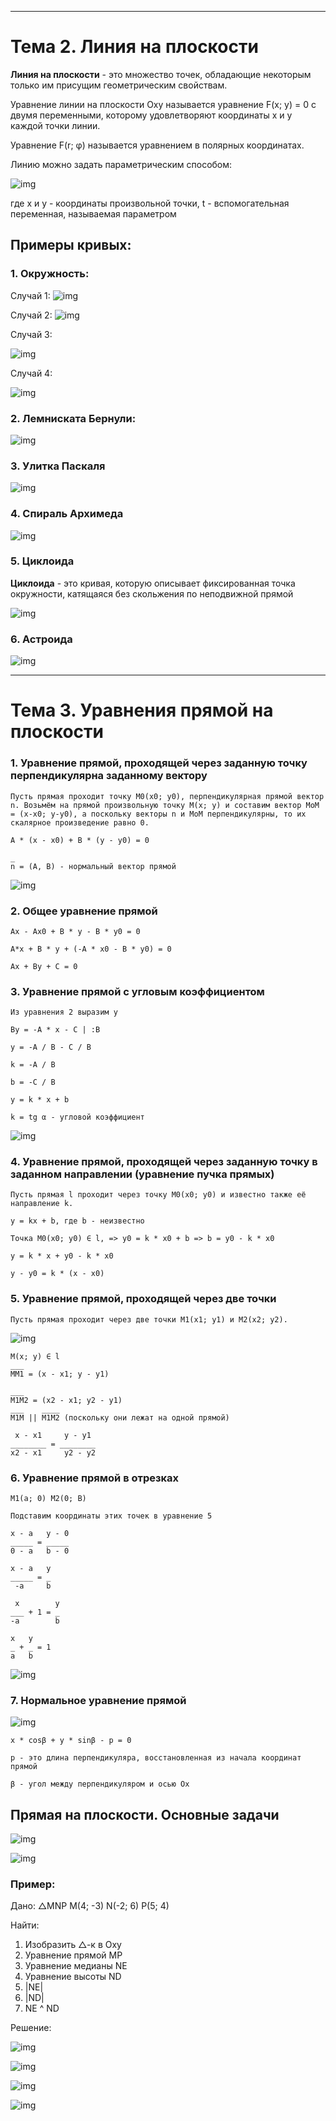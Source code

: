 ___
#  Тема 2. Линия на плоскости

**Линия на плоскости** - это множество точек, обладающие некоторым только им присущим геометрическим свойствам.

Уравнение линии на плоскости Oxy называется уравнение F(x; y) = 0 с двумя переменными, которому удовлетворяют координаты x и y каждой точки линии.

Уравнение F(r; φ) называется уравнением в полярных координатах.

Линию можно задать параметрическим способом:

![img](https://sun9-79.userapi.com/impg/tWdq-Bi6GBH4svDhOTN_2YlF9Lsx3hqecVDbbg/q1KBlRxFsek.jpg?size=130x81&quality=96&sign=927fb6e6955ed37dcf4f5fd56c5bb069&type=album)

где x и y - координаты произвольной точки, t - вспомогательная переменная, называемая параметром

## Примеры кривых:

### 1. Окружность:

Случай 1:
![img](https://sun9-52.userapi.com/impg/ZKYS7HQW1t7AVZgoQvPd_XeGFbHYAG4LEQez1A/hH9oDhg1z0o.jpg?size=1065x1080&quality=96&sign=ebf01f92750c38e00f7b5e37584a2f10&type=album)

Случай 2:
![img](https://sun9-13.userapi.com/impg/_0Yk0aBxTHS9QpVSlwE3z14vzacUFDgZjFGGJw/vMXzlBOISnM.jpg?size=1079x1080&quality=96&sign=4eeadbee606d3252f1d6bcb70ad4591f&type=album)

Случай 3:

![img](https://sun9-27.userapi.com/impg/7-iY1agm_RedNXSwASAIwnqfSvQNW3gdy-0nbw/cv1Em3hWsCE.jpg?size=195x170&quality=96&sign=f7d75bc5f1c2aae65560454329c85204&type=album)

Случай 4:

![img](https://sun9-45.userapi.com/impg/u34r4-fRZODm7C2wYUf1v4x4GQ82mxnD7nzoQQ/HLxVOs_nOhc.jpg?size=266x211&quality=96&sign=22c88918cae1a4fcce293df65bad35dc&type=album)

### 2. Лемниската Бернули:

![img](https://sun9-88.userapi.com/impg/0qnkmSGn9_TlcQ9fn1Of_AUF1MgZj7JhBRaabA/cHVzuARe32E.jpg?size=342x274&quality=96&sign=0e82e7ffdeb9160ec0f3c6a3e56cad09&type=album)

### 3. Улитка Паскаля

![img](https://sun9-38.userapi.com/impg/kks3EA-7GozfMv3k2Zne-M7NmESf1wc6uyXfZw/NidaSEk7POM.jpg?size=698x211&quality=96&sign=03d0e98d70ffd0873f3c4a4022b8490a&type=album)

### 4. Спираль Архимеда

![img](https://sun9-7.userapi.com/impg/cKtHpF-o8M5qqp4v96TH-WlmwLZnpn_E8ISzvg/DCS1TAWXQZY.jpg?size=370x284&quality=96&sign=f36b376aa2cfe996214fcde61ad21e6c&type=album)

### 5. Циклоида

**Циклоида** - это кривая, которую описывает фиксированная точка окружности, катящаяся без скольжения по неподвижной прямой

![img](https://sun9-26.userapi.com/impg/5fu30K51N9KnDOdyw-_fQg1NAlsvUrqe5VPGCg/jQEGAfg4oKM.jpg?size=688x211&quality=96&sign=93eb9d6528260607df9d6129e5b29e16&type=album)

### 6. Астроида

![img](https://sun9-43.userapi.com/impg/1S23qVyWwS62BHZfntTvmvKLOdKhjuGGu4gFPQ/o3I7oWGIMsM.jpg?size=351x330&quality=96&sign=cb6683ae5770d2a6f7b8f60c6aee3964&type=album)

___
# Тема 3. Уравнения прямой на плоскости

### 1. Уравнение прямой, проходящей через заданную точку перпендикулярна заданному вектору

```
Пусть прямая проходит точку M0(x0; y0), перпендикулярная прямой вектор n. Возьмём на прямой произвольную точку M(x; y) и составим вектор MоM = (x-x0; y-y0), а поскольку векторы n и МоМ перпендикулярны, то их скалярное произведение равно 0.

A * (x - x0) + B * (y - y0) = 0

_
n = (A, B) - нормальный вектор прямой
```
![img](https://sun9-66.userapi.com/impg/7Qs2MNyea8UvRQawx0i-XZ87XdrvgQA5IZ6WHQ/qk0Qy4i_BW0.jpg?size=231x189&quality=96&sign=a07c377688fa2bb02869b4f65599e764&type=album)

### 2. Общее уравнение прямой

```
Ax - Ax0 + B * y - B * y0 = 0

A*x + B * y + (-A * x0 - B * y0) = 0

Ax + By + C = 0
```

### 3. Уравнение прямой с угловым коэффициентом

```
Из уравнения 2 выразим y

By = -A * x - C | :B

y = -A / B - C / B

k = -A / B

b = -C / B

y = k * x + b

k = tg α - угловой коэффициент
```
![img](https://sun9-63.userapi.com/impg/zbv6nolQo7bNeK51whbF7I-SpDbzKq6yI0JS6A/yMtXPP_FEzs.jpg?size=1280x1279&quality=96&sign=f8f9be266a1beea0ac6ae248ae8d2bcc&type=album)

### 4. Уравнение прямой, проходящей через заданную точку в заданном направлении (уравнение пучка прямых)

```
Пусть прямая l проходит через точку M0(x0; y0) и известно также её направление k.

y = kx + b, где b - неизвестно

Точка M0(x0; y0) ∈ l, => y0 = k * x0 + b => b = y0 - k * x0

y = k * x + y0 - k * x0

y - y0 = k * (x - x0)
```

### 5. Уравнение прямой, проходящей через две точки

```
Пусть прямая проходит через две точки M1(x1; y1) и M2(x2; y2).
```
![img](https://sun9-16.userapi.com/impg/TheyfsUA5KlmhMZgBVXix1imoOw4m-w1QxBrAA/D0Kr6DESbk0.jpg?size=1280x533&quality=96&sign=996c1877f46214f286856504b857a702&type=album)
```
M(x; y) ∈ l
___
MM1 = (x - x1; y - y1)

___
M1M2 = (x2 - x1; y2 - y1)
___    ____
M1M || M1M2 (поскольку они лежат на одной прямой)

 x - x1     y - y1
________ = ________
x2 - x1     y2 - y2
```

### 6. Уравнение прямой в отрезках

```
M1(a; 0) M2(0; B)

Подставим координаты этих точек в уравнение 5

x - a   y - 0
_____ = _____
0 - a   b - 0

x - a   y
_____ = _
 -a     b

 x        y
___ + 1 = _
-a        b

x   y
_ + _ = 1
a   b
```
![img](https://sun9-32.userapi.com/impg/ge88hB4EV_3Pv9w6j0Y6323uEib-4XWp8P_p8w/Vv0SKMahUkE.jpg?size=120x92&quality=96&sign=4f5122f2267e4185de1fdde9d105a59e&type=album)

### 7. Нормальное уравнение прямой

![img](https://sun9-25.userapi.com/impg/RCuAeDfsjC8CgI22J3TGrr7hj190M8tCLUffTg/Loan4CNXNLE.jpg?size=1280x869&quality=96&sign=cde634706abf14cd0edf88516b6e6811&type=album)
```
x * cosβ + y * sinβ - p = 0

p - это длина перпендикуляра, восстановленная из начала координат прямой

β - угол между перпендикуляром и осью Ox
```

## Прямая на плоскости. Основные задачи

![img](https://sun9-60.userapi.com/impg/Ex1ruEHKMTlwRRT6wv3ZHqzEzFFzNv-FwX_LaA/x4tq0-j1nAY.jpg?size=1280x844&quality=96&sign=2caaca34d7c4270fb7b87d78b43a3319&type=album)

![img](https://sun1-57.userapi.com/impg/5-Rcdm0j5C5WofAVRp43Gq-oXa6ydYFs67PUVw/bHFvXme7WPM.jpg?size=755x1080&quality=96&sign=2b0b5ac18cf61e9310212ee304796ea6&type=album)


### Пример:

Дано:
△MNP
M(4; -3)
N(-2; 6)
P(5; 4)

Найти:
1) Изобразить △-к в Oxy 
2) Уравнение прямой MP
3) Уравнение медианы NE
4) Уравнение высоты ND
5) |NE|
6) |ND|
7) NE ^ ND

Решение:

![img](https://sun9-4.userapi.com/impg/CLmIDUbX8dHSVVaLOBzxu6rpuAFtx0OyId_dGw/uRubvrAbEyo.jpg?size=1280x559&quality=96&sign=45ce865e5a904908fe53fb2cb4df3ea0&type=album)

![img](https://sun9-75.userapi.com/impg/7pR4H_8LL2fYgTSy4ZrBEgAi0ic0nrTY_8N6zA/fE7CeP3Jdaw.jpg?size=269x326&quality=96&sign=ba0b334559820a8ad4dde1d20965f40a&type=album)

![img](https://sun9-42.userapi.com/impg/quyRTEJHkset2bBkFFYAbrla7gw4J7d5IJLsNA/yMiJ0JwR-xg.jpg?size=1280x775&quality=96&sign=77d49768e002ab8af9977864be570093&type=album)

![img](https://sun9-72.userapi.com/impg/SpLWD8em81J8PsoXWX-wS8cK_PBUWgntaItNIA/mY_DE4Um0kQ.jpg?size=1280x828&quality=96&sign=a194ceb7fd02053baf4d0ba0583fb8be&type=album)